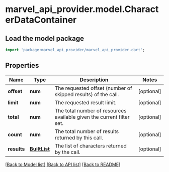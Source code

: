 # marvel_api_provider.model.CharacterDataContainer

## Load the model package
```dart
import 'package:marvel_api_provider/marvel_api_provider.dart';
```

## Properties
Name | Type | Description | Notes
------------ | ------------- | ------------- | -------------
**offset** | **num** | The requested offset (number of skipped results) of the call. | [optional] 
**limit** | **num** | The requested result limit. | [optional] 
**total** | **num** | The total number of resources available given the current filter set. | [optional] 
**count** | **num** | The total number of results returned by this call. | [optional] 
**results** | [**BuiltList<Character>**](Character.md) | The list of characters returned by the call. | [optional] 

[[Back to Model list]](../README.md#documentation-for-models) [[Back to API list]](../README.md#documentation-for-api-endpoints) [[Back to README]](../README.md)


